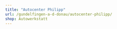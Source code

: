 ```yaml
---
title: "Autocenter Philipp"
url: /gundelfingen-a-d-donau/autocenter-philipp/
shop: Autowerkstatt
---
```

